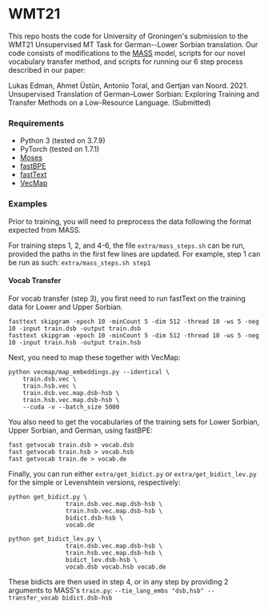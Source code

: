 # WMT21
This repo hosts the code for University of Groningen's submission to the WMT21 Unsupervised MT Task for German--Lower Sorbian translation. Our code consists of modifications to the [MASS](https://github.com/microsoft/MASS) model, scripts for our novel vocabulary transfer method, and scripts for running our 6 step process described in our paper: 

Lukas Edman, Ahmet Üstün, Antonio Toral, and Gertjan van Noord. 2021. Unsupervised Translation of German–Lower Sorbian: Exploring Training and Transfer Methods on a Low-Resource Language. (Submitted)

### Requirements
- Python 3 (tested on 3.7.9)
- PyTorch (tested on 1.7.1)
- [Moses](https://github.com/moses-smt/mosesdecoder)
- [fastBPE](https://github.com/glample/fastBPE)
- [fastText](https://github.com/facebookresearch/fastText)
- [VecMap](https://github.com/artetxem/vecmap)

### Examples
Prior to training, you will need to preprocess the data following the format expected from MASS. 

For training steps 1, 2, and 4-6, the file ```extra/mass_steps.sh``` can be run, provided the paths in the first few lines are updated. For example, step 1 can be run as such:
```extra/mass_steps.sh step1```

#### Vocab Transfer
For vocab transfer (step 3), you first need to run fastText on the training data for Lower and Upper Sorbian. 
```
fasttext skipgram -epoch 10 -minCount 5 -dim 512 -thread 10 -ws 5 -neg 10 -input train.dsb -output train.dsb
fasttext skipgram -epoch 10 -minCount 5 -dim 512 -thread 10 -ws 5 -neg 10 -input train.hsb -output train.hsb
```
Next, you need to map these together with VecMap:
```
python vecmap/map_embeddings.py --identical \
    train.dsb.vec \
    train.hsb.vec \
    train.dsb.vec.map.dsb-hsb \
    train.hsb.vec.map.dsb-hsb \
    --cuda -v --batch_size 5000
```
You also need to get the vocabularies of the training sets for Lower Sorbian, Upper Sorbian, and German, using fastBPE:
```
fast getvocab train.dsb > vocab.dsb
fast getvocab train.hsb > vocab.hsb
fast getvocab train.de > vocab.de
```

Finally, you can run either ```extra/get_bidict.py``` or ```extra/get_bidict_lev.py``` for the simple or Levenshtein versions, respectively:
```
python get_bidict.py \
                train.dsb.vec.map.dsb-hsb \
                train.hsb.vec.map.dsb-hsb \
                bidict.dsb-hsb \
                vocab.de

python get_bidict_lev.py \
                train.dsb.vec.map.dsb-hsb \
                train.hsb.vec.map.dsb-hsb \
                bidict_lev.dsb-hsb \
                vocab.dsb vocab.hsb vocab.de
```

These bidicts are then used in step 4, or in any step by providing 2 arguments to MASS's ```train.py```:
```--tie_lang_embs "dsb,hsb" --transfer_vocab bidict.dsb-hsb```